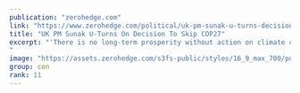 ```yaml
---
publication: "zerohedge.com"
link: "https://www.zerohedge.com/political/uk-pm-sunak-u-turns-decision-skip-cop27"
title: "UK PM Sunak U-Turns On Decision To Skip COP27"
excerpt: "'There is no long-term prosperity without action on climate change... That is why I will attend Cop27 next week' 
"
image: "https://assets.zerohedge.com/s3fs-public/styles/16_9_max_700/public/2022-11/2022-11-02_14-46-34.png?h=8bd17bcf&itok=Se7ubGTH"
group: con
rank: 11
---
```

